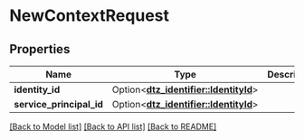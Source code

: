 # NewContextRequest

## Properties

Name | Type | Description | Notes
------------ | ------------- | ------------- | -------------
**identity_id** | Option<[**dtz_identifier::IdentityId**](dtz_identifier::IdentityId.md)> |  | [optional]
**service_principal_id** | Option<[**dtz_identifier::IdentityId**](dtz_identifier::IdentityId.md)> |  | [optional]

[[Back to Model list]](../README.md#documentation-for-models) [[Back to API list]](../README.md#documentation-for-api-endpoints) [[Back to README]](../README.md)


